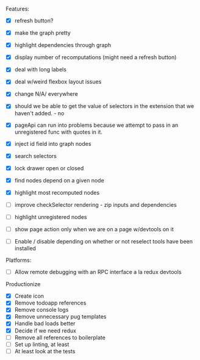 Features:
- [X] refresh button?
- [X] make the graph pretty
- [X] highlight dependencies through graph
- [X] display number of recomputations (might need a refresh button)
- [X] deal with long labels
- [X] deal w/weird flexbox layout issues
- [X] change N/A/ everywhere
- [X] should we be able to get the value of selectors in the extension that we haven't added. - no
- [X] pageApi can run into problems because we attempt to pass in an unregistered func with quotes in it.
- [X] inject id field into graph nodes
- [X] search selectors
- [X] lock drawer open or closed
- [X] find nodes depend on a given node
- [X] highlight most recomputed nodes
- [ ] improve checkSelector rendering - zip inputs and dependencies
- [ ] highlight unregistered nodes
- [ ] show page action only when we are on a page w/devtools on it
- [ ] Enable / disable depending on whether or not reselect tools have been installed


Platforms:
- [ ] Allow remote debugging with an RPC interface a la redux devtools

Productionize
- [X] Create icon
- [X] Remove todoapp references
- [X] Remove console logs
- [X] Remove unnecessary pug templates
- [X] Handle bad loads better
- [X] Decide if we need redux
- [ ] Remove all references to boilerplate
- [ ] Set up linting, at least
- [ ] At least look at the tests
